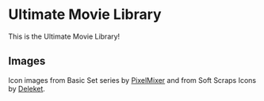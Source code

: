 Ultimate Movie Library
======================
This is the Ultimate Movie Library!

Images
------
Icon images from Basic Set series by [PixelMixer](http://pixel-mixer.com/category/free-icons/ "PixelMixer") and from Soft Scraps Icons by [Deleket](http://www.iconarchive.com/show/soft-scraps-icons-by-deleket.1.html "Soft Scraps Icons").
